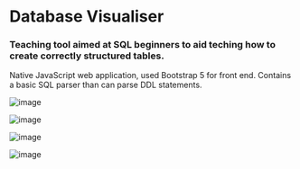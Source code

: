 # Database Visualiser

### Teaching tool aimed at SQL beginners to aid teching how to create correctly structured tables.

Native JavaScript web application, used Bootstrap 5 for front end. Contains a basic SQL parser than can parse DDL statements.

![image](https://github.com/igor-siergiej/database-visualiser/assets/79415930/2b0e626d-8a7a-4a5a-994b-f9f4a1d6ad1e)

![image](https://github.com/igor-siergiej/database-visualiser/assets/79415930/8851ef25-3491-4937-8d61-2cbc476b5456)

![image](https://github.com/igor-siergiej/database-visualiser/assets/79415930/414d3798-5bad-4d83-92af-dd5a3a06384b)

![image](https://github.com/igor-siergiej/database-visualiser/assets/79415930/2e39412c-7609-48e3-9107-5be3db456f75)
